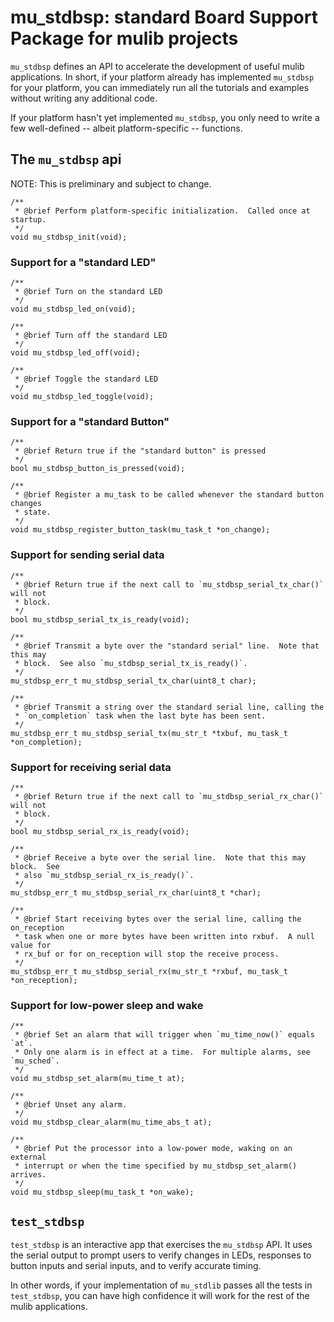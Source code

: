 # mu_stdbsp: standard Board Support Package for mulib projects

`mu_stdbsp` defines an API to accelerate the development of useful mulib
applications.  In short, if your platform already has implemented `mu_stdbsp`
for your platform, you can immediately run all the tutorials and examples
without writing any additional code.

If your platform hasn't yet implemented `mu_stdbsp`, you only need to write a
few well-defined -- albeit platform-specific -- functions.

## The `mu_stdbsp` api

NOTE: This is preliminary and subject to change.

```
/**
 * @brief Perform platform-specific initialization.  Called once at startup.
 */
void mu_stdbsp_init(void);
```

### Support for a "standard LED"
```
/**
 * @brief Turn on the standard LED
 */
void mu_stdbsp_led_on(void);

/**
 * @brief Turn off the standard LED
 */
void mu_stdbsp_led_off(void);

/**
 * @brief Toggle the standard LED
 */
void mu_stdbsp_led_toggle(void);
```

### Support for a "standard Button"
```
/**
 * @brief Return true if the "standard button" is pressed
 */
bool mu_stdbsp_button_is_pressed(void);

/**
 * @brief Register a mu_task to be called whenever the standard button changes
 * state.
 */
void mu_stdbsp_register_button_task(mu_task_t *on_change);
```
### Support for sending serial data
```
/**
 * @brief Return true if the next call to `mu_stdbsp_serial_tx_char()` will not
 * block.
 */
bool mu_stdbsp_serial_tx_is_ready(void);

/**
 * @brief Transmit a byte over the "standard serial" line.  Note that this may
 * block.  See also `mu_stdbsp_serial_tx_is_ready()`.
 */
mu_stdbsp_err_t mu_stdbsp_serial_tx_char(uint8_t char);

/**
 * @brief Transmit a string over the standard serial line, calling the
 * `on_completion` task when the last byte has been sent.
 */
mu_stdbsp_err_t mu_stdbsp_serial_tx(mu_str_t *txbuf, mu_task_t *on_completion);
```
### Support for receiving serial data
```
/**
 * @brief Return true if the next call to `mu_stdbsp_serial_rx_char()` will not
 * block.
 */
bool mu_stdbsp_serial_rx_is_ready(void);

/**
 * @brief Receive a byte over the serial line.  Note that this may block.  See
 * also `mu_stdbsp_serial_rx_is_ready()`.
 */
mu_stdbsp_err_t mu_stdbsp_serial_rx_char(uint8_t *char);

/**
 * @brief Start receiving bytes over the serial line, calling the on_reception
 * task when one or more bytes have been written into rxbuf.  A null value for
 * rx_buf or for on_reception will stop the receive process.
 */
mu_stdbsp_err_t mu_stdbsp_serial_rx(mu_str_t *rxbuf, mu_task_t *on_reception);
```
### Support for low-power sleep and wake
```
/**
 * @brief Set an alarm that will trigger when `mu_time_now()` equals `at`.
 * Only one alarm is in effect at a time.  For multiple alarms, see `mu_sched`.
 */
void mu_stdbsp_set_alarm(mu_time_t at);

/**
 * @brief Unset any alarm.
 */
void mu_stdbsp_clear_alarm(mu_time_abs_t at);

/**
 * @brief Put the processor into a low-power mode, waking on an external
 * interrupt or when the time specified by mu_stdbsp_set_alarm() arrives.
 */
void mu_stdbsp_sleep(mu_task_t *on_wake);
```

## `test_stdbsp`

`test_stdbsp` is an interactive app that exercises the `mu_stdbsp` API.  It
uses the serial output to prompt users to verify changes in LEDs, responses 
to button inputs and serial inputs, and to verify accurate timing.

In other words, if your implementation of `mu_stdlib` passes all the tests in
`test_stdbsp`, you can have high confidence it will work for the rest of the
mulib applications.
